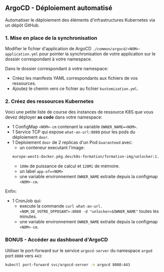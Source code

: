 ## ArgoCD - Déploiement automatisé

Automatiser le déploiement des éléments d'infrastructures Kubernetes via un dépôt GitHub.

### 1. Mise en place de la synchronisation

Modifier le fichier d'application de ArgoCD `./common/argocd/<NOM>-application.yml` pour pointer la synchronisation de
votre application sur le dossier correspondant à votre namespace.

Dans le dossier correspondant à votre namespace:
* Créez les manifests YAML correspondants aux fichiers de vos ressources.
* Ajoutez le chemin vers ce fichier au fichier `kustomization.yml`.

### 2. Créez des ressources Kubernetes

Voici une petite liste de course des instances de ressource K8S que vous devez déployer **as code** dans votre namespace:
* 1 ConfigMap `<NOM>-cm` contenant la variable `OWNER_NAME=<NOM>`.
* 1 Service TCP qui expose `what-an-url:8080` pour les pods du déploiement `door`.
* 1 Deploiement `door` de 2 replicas d'un Pod `Guaranteed` avec:
  *  un conteneur executant l'image:
  ```sh
  europe-west1-docker.pkg.dev/k8s-formation/formation-img/unlocker:1.3
  ```
  *  `100m` de puissance de calcul et `128Mi` de mémoire.
  *  un label `app-of=<NOM>`
  *  une variable environnement `OWNER_NAME` extraite depuis la configmap `<NOM>-cm`.

Enfin:
* 1 CronJob qui:
  * execute la commande `curl what-an-url.<NOM_DE_VOTRE_OPPOSANT>:8080 -d "unlocker=$OWNER_NAME"` toutes les minutes.
  * une variable environnement `OWNER_NAME` extraite depuis la configmap `<NOM>-cm`.

### BONUS - Accéder au dashboard d'ArgoCD

Utiliser le port-forward sur le service `argocd-server` du namespace `argod` port `8080` vers `443`:
```sh
kubectl port-forward svc/argocd-server -n argocd 8080:443
```
